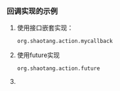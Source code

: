 ### 回调实现的示例

1. 使用接口嵌套实现：

   ```
   org.shaotang.action.mycallback
   ```
2. 使用future实现

   ```
   org.shaotang.action.future
   ```
3.
